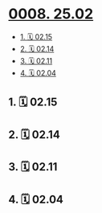 # [0008. 25.02](https://github.com/Tdahuyou/TNotes.footprints/tree/main/notes/0008.%2025.02)

<!-- region:toc -->

- [1. 🗓 02.15](#1--0215)
- [2. 🗓 02.14](#2--0214)
- [3. 🗓 02.11](#3--0211)
- [4. 🗓 02.04](#4--0204)

<!-- endregion:toc -->

## 1. 🗓 02.15

<Footprints :times="[2025, 2, 15, 14, 2]">
  <template #text-area>
    <p>包场看了哪吒 2。</p>
    <p>本是昨晚买的 10 点的场次，凌晨结束，因突然下雨 🌧️ 改签到了今天中午。</p>
    <p>今早准备出门的时候发现雨 🌧️ 还在下，就喊了 🚗。</p>
    <p>吐槽一句，天气预报有些水了，连错两次。</p>
    <p>看完后的感觉，👍 👍 👍，难怪票房那么高。</p>
    <p>这部片子看下来花了近两张票的费用 —— 40 ➕ 5 改签费 ➕ 30 来回打车费，但还是感觉值得。</p>
    <p>印象深刻的细节说来有点儿奇怪，就是哪吒撒尿的那个片段，撒完之后又续了一小段，创作有心了 ~(¯▽¯~)。</p>
  </template>
  <template #image-list="{ openModal }">
    <img src="https://cdn.jsdelivr.net/gh/Tdahuyou/imgs@main/2025-02-15-18-11-29.png" @click="openModal(0)"/>
    <img src="https://cdn.jsdelivr.net/gh/Tdahuyou/imgs@main/2025-02-15-18-11-34.png" @click="openModal(1)"/>
    <img src="https://cdn.jsdelivr.net/gh/Tdahuyou/imgs@main/2025-02-15-18-11-39.png" @click="openModal(2)"/>
    <img src="https://cdn.jsdelivr.net/gh/Tdahuyou/imgs@main/2025-02-15-18-11-53.png" @click="openModal(3)"/>
  </template>
</Footprints>

## 2. 🗓 02.14

<Footprints :times="[2025, 2, 14]">
  <template #text-area>
    <p>这周来公司面试 app 开发的人有些多，老大说面试的时候让我也一起过去，协助老大和公司的技术大佬一起参与面试，主要负责问一些前端相关的问题。</p>
    <p>对于 flutter、react native，我目前也仅仅是简单了解过，并没有啥实战经验。</p>
    <p>看到简历的时候发现都是 8、9 年工作经验的，想到自己才 3 年不到，心里甚是发虚。</p>
    <p>身份突然就从求职者变为了面试官，然后又被称呼为陶老师，便更是发虚了。</p>
    <p>记得面第一个的时候，我还把 flutter 的开发语言 dart 的发音给读错了 -_-||。</p>
    <p>不过面完第一个之后，我就立刻跑到好 xd 那去装逼了。</p>
    <p>我跟你说，我今天面试别人了，🐂🍺 不？……</p>
    <p>最后记录一下这一周实际面下来的整体感觉吧！</p>
    <p>4️⃣ 字总结 —— 更自信了</p>
    <p>同时也给自己提个醒，学到老，活到老。</p>
    <p>调整好心态 —— 争取做到进一步有一步的欢喜。</p>
    <p>持续学习、持续输入、持续输出、持续分享。</p>
  </template>
</Footprints>

## 3. 🗓 02.11

<Footprints :times="[2025, 2, 11]">
  <template #text-area>
    <p>4 月份公司计划要搬迁，我到时候应该也要搬家，这段时间正好清理一些大件的可能不再需要的物品。</p>
    <p>下个房子应该是一个公寓，工区有健身房，而且公司新楼貌似也有健身房，跑步机就没必要留了，丢海鲜市场 500 出掉了。</p>
    <p>记得这个跑步机是 24 年初左右从闲鱼入手的，入手价是 1080，用了一年左右，也是时候道别拉 ～</p>
  </template>
  <template #image-list="{ openModal }">
    <img src="https://cdn.jsdelivr.net/gh/Tdahuyou/imgs@main/2025-02-15-21-01-23.png" @click="openModal(0)"/>
  </template>
</Footprints>

## 4. 🗓 02.04

<Footprints :times="[2025, 2, 4]">
  <template #text-area>
    <p>初七了</p>
    <p>明儿就上班了</p>
    <p>记录一下 25 年春节回家的这些天做的一些事儿</p>
    <p>必须承认</p>
    <p>回家的第一件事儿就是 - 搭建学习环境 - 把带回家的 mac studio 给准备好，接好显示器，键鼠、iPad、网络，准备好学习环境。</p>
    <p>可以说是换了个地儿学习（实际上貌似啥也没干，就是研究了一波 B 站的充电视频机制。）</p>
    <p>然后就是</p>
    <p>1️⃣ 打桌球～</p>
    <p>2️⃣ 剧本杀～</p>
    <p>3️⃣ 密室～</p>
    <p>4️⃣ 搓麻将～</p>
    <p>5️⃣ 吃排档～</p>
    <p>6️⃣ 吹牛逼～</p>
    <p>7️⃣ 远程看猫～</p>
    <p>8️⃣ 吃糯米饭～</p>
    <p>……</p>
    <p>剧本杀的体验不是很好</p>
    <p>通过这件事儿也体现出了薇姐的 🐂🍺</p>
    <p>直接要回了一半多的费用</p>
    <p>哥几个大老爷们本以为能打个八九折就蛮不错的了</p>
    <p>着实没想到能退回 500（总共不到 1k）</p>
    <p>---</p>
    <p>糯米饭可以说是老家的特色了</p>
    <p>至少在上海工作这两年没在外卖上搜到过</p>
    <p>搜到的主要都是一些饭团 🍙 啥的</p>
    <p>---</p>
    <p>回家之前给 we 准备好了半个月的水和粮</p>
    <p>回家这段时间</p>
    <p>时不时就打开米家 App 远程瞅瞅猫</p>
    <p>晚上睡前也要打开手机看上一会儿</p>
    <p>看着 we 半夜 2、3 点还趴在冰箱上望着门</p>
    <p>试着叫了一下她</p>
    <p>结果还真回头了</p>
    <p>看来是真没睡</p>
    <p>……</p>
    <p>当时是真想抱抱她</p>
    <p>---</p>
  </template>
  <template #image-list="{ openModal }">
    <img src="https://cdn.jsdelivr.net/gh/Tdahuyou/imgs@main/2025-02-04-21-30-09.png" @click="openModal(0)"/>
    <img src="https://cdn.jsdelivr.net/gh/Tdahuyou/imgs@main/2025-02-04-21-30-22.png" @click="openModal(1)"/>
    <img src="https://cdn.jsdelivr.net/gh/Tdahuyou/imgs@main/2025-02-04-21-27-16.png" @click="openModal(2)"/>
    <img src="https://cdn.jsdelivr.net/gh/Tdahuyou/imgs@main/2025-02-04-21-27-23.png" @click="openModal(3)"/>
    <img src="https://cdn.jsdelivr.net/gh/Tdahuyou/imgs@main/2025-02-04-21-36-50.png" @click="openModal(4)"/>
    <img src="https://cdn.jsdelivr.net/gh/Tdahuyou/imgs@main/2025-02-04-21-36-58.png" @click="openModal(5)"/>
    <img src="https://cdn.jsdelivr.net/gh/Tdahuyou/imgs@main/2025-02-04-21-29-19.png" @click="openModal(6)"/>
    <img src="https://cdn.jsdelivr.net/gh/Tdahuyou/imgs@main/2025-02-04-21-29-35.png" @click="openModal(7)"/>
    <img src="https://cdn.jsdelivr.net/gh/Tdahuyou/imgs@main/2025-02-04-21-29-54.png" @click="openModal(8)"/>
  </template>
</Footprints>
